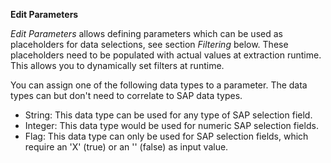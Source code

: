 **Edit Parameters**<br/>

*Edit Parameters* allows defining parameters which can be used as placeholders for data selections, see section *Filtering* below. These placeholders need to be populated with actual values at extraction runtime. This allows you to dynamically set filters at runtime.

You can assign one of the following data types to a parameter. The data types can but don't need to correlate to SAP data types. 
- String: This data type can be used for any type of SAP selection field.
- Integer: This data type would be used for numeric SAP selection fields.
- Flag: This data type can only be used for SAP selection fields, which require an 'X' (true) or an '' (false) as input value.
